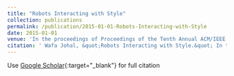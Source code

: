 ```yaml
---
title: "Robots Interacting with Style"
collection: publications
permalink: /publication/2015-01-01-Robots-Interacting-with-Style
date: 2015-01-01
venue: 'In the proceedings of Proceedings of the Tenth Annual ACM/IEEE International Conference on Human-Robot Interaction Extended Abstracts'
citation: ' Wafa Johal, &quot;Robots Interacting with Style.&quot; In the proceedings of Proceedings of the Tenth Annual ACM/IEEE International Conference on Human-Robot Interaction Extended Abstracts, 2015.'
---
```

Use [Google Scholar](https://scholar.google.com/scholar?q=Robots+Interacting+with+Style){:target="_blank"} for full citation